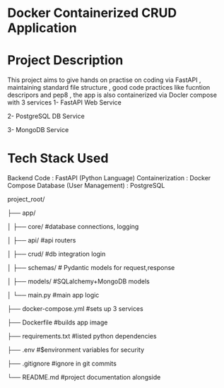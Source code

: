 # Docker Containerized CRUD Application

# Project Description 
This project aims to give hands on practise on coding via FastAPI , maintaining standard file structure , good code practices like fucntion descripors and pep8 , the app is also containerized via Docler compose with 3 services 
1- FastAPI Web Service 

2- PostgreSQL DB Service

3- MongoDB Service

# Tech Stack Used
Backend Code : FastAPI (Python Language)
Containerization : Docker Compose
Database (User Management) : PostgreSQL

project_root/

├── app/

│   ├── core/           #database connections, logging

│   ├── api/            #api routers

│   ├── crud/           #db integration login

│   ├── schemas/        # Pydantic models for request,response 

│   ├── models/         #SQLalchemy+MongoDB models

│   └── main.py         #main app logic

├── docker-compose.yml  #sets up 3 services

├── Dockerfile          #builds app image

├── requirements.txt    #listed python dependencies

├── .env        #$environment variables for security

├── .gitignore          #ignore in git commits

└── README.md           #project documentation alongside


